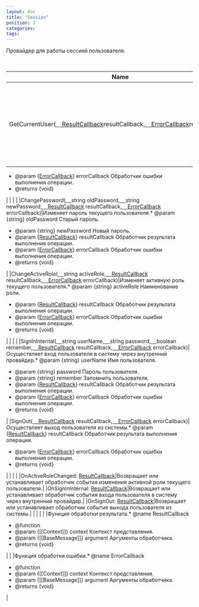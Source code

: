 ```yaml
---
layout: doc
title: "Session"
position: 2
categories: 
tags: 
---
```


Провайдер для работы сессией пользователя.

  

|Name|Description|
|----|-----------|
|GetCurrentUser([ ](#resultcallback)[ ](#resultcallback)[ ](#resultcallback)[ ](#resultcallback)[ResultCallback](#resultcallback)resultCallback,[ ](#resultcallback)[ ](#resultcallback)[ ](#resultcallback)[ ](#resultcallback)[ErrorCallback](#errorcallback)resultCallback)|Возвращает информацию о текущем пользователе.* @param {[ResultCallback](#resultcallback)} resultCallback Обработчик результата выполнения операции.
* @param {[ErrorCallback](#errorcallback)} errorCallback Обработчик ошибки выполнения операции.
* @returns {void}

|
| | |
|ChangePassword([ ](#resultcallback)[ ](#resultcallback)[ ](#resultcallback)[ ](#resultcallback)string oldPassword,[ ](#resultcallback)[ ](#resultcallback)[ ](#resultcallback)[ ](#resultcallback)string newPassword,[ ](#resultcallback)[ ](#resultcallback)[ ](#resultcallback)[ ](#resultcallback)[ResultCallback](#resultcallback) resultCallback,[ ](#resultcallback)[ ](#resultcallback)[ ](#resultcallback)[ ](#resultcallback)[ErrorCallback](#errorcallback) errorCallback)|Изменяет пароль текущего пользователя.* @param {string} oldPassword Старый пароль.
* @param {string} newPassword Новый пароль.
* @param {[ResultCallback](#resultcallback)} resultCallback Обработчик результата выполнения операции.
* @param {[ErrorCallback](#errorcallback)} errorCallback Обработчик ошибки выполнения операции.
* @returns {void}

|
|ChangeActiveRole([ ](#resultcallback)[ ](#resultcallback)[ ](#resultcallback)[ ](#resultcallback)string activeRole,[ ](#resultcallback)[ ](#resultcallback)[ ](#resultcallback)[ ](#resultcallback)[ResultCallback](#resultcallback) resultCallback,[ ](#resultcallback)[ ](#resultcallback)[ ](#resultcallback)[ ](#resultcallback)[ErrorCallback](#errorcallback) errorCallback)|Изменяет активную роль текущего пользователя.* @param {string} activeRole Наименование роли.
* @param {[ResultCallback](#resultcallback)} resultCallback Обработчик результата выполнения операции.
* @param {[ErrorCallback](#errorcallback)} errorCallback Обработчик ошибки выполнения операции.
* @returns {void}

|
| | |
|SignInInternal([ ](#resultcallback)[ ](#resultcallback)[ ](#resultcallback)[ ](#resultcallback)string userName,[ ](#resultcallback)[ ](#resultcallback)[ ](#resultcallback)[ ](#resultcallback)string password,[ ](#resultcallback)[ ](#resultcallback)[ ](#resultcallback)[ ](#resultcallback)boolean remember,[ ](#resultcallback)[ ](#resultcallback)[ ](#resultcallback)[ ](#resultcallback)[ResultCallback](#resultcallback) resultCallback,[ ](#resultcallback)[ ](#resultcallback)[ ](#resultcallback)[ ](#resultcallback)[ErrorCallback](#errorcallback) errorCallback)|Осуществляет вход пользователя в систему через внутренний провайдер.* @param {string} userName Имя пользователя.
* @param {string} password Пароль пользователя.
* @param {string} remember Запомнить пользователя.
* @param {[ResultCallback](#resultcallback)} resultCallback Обработчик результата выполнения операции.
* @param {[ErrorCallback](#errorcallback)} errorCallback Обработчик ошибки выполнения операции.
* @returns {void}

|
|SignOut([ ](#resultcallback)[ ](#resultcallback)[ ](#resultcallback)[ ](#resultcallback)[ResultCallback](#resultcallback) resultCallback,[ ](#resultcallback)[ ](#resultcallback)[ ](#resultcallback)[ ](#resultcallback)[ErrorCallback](#errorcallback) errorCallback)|Осуществляет выход пользователя из системы.* @param {[ResultCallback](#resultcallback)} resultCallback Обработчик результата выполнения операции.
* @param {[ErrorCallback](#errorcallback)} errorCallback Обработчик ошибки выполнения операции.
* @returns {void}

|
| | |
|OnActiveRoleChanged: [ResultCallback](#resultcallback)|Возвращает или устанавливает обработчик события изменения активной роли текущего пользователя.|
|OnSignInInternal: [ResultCallback](#resultcallback)|Возвращает или устанавливает обработчик события входа пользователя в систему через внутренний провайдер.|
|OnSignOut: [ResultCallback](#resultcallback)|Возвращает или устанавливает обработчик события выхода пользователя из системы.|
| | |
| |Функция обработки результата.* @name ResultCallback
* @function
* @param {[[Context]]} context Контекст представления.
* @param {[[BaseMessage]]} argument Аргументы обработчика.
* @returns {void}

|
| |Функция обработки ошибки.* @name ErrorCallback
* @function
* @param {[[Context]]} context Контекст представления.
* @param {[[BaseMessage]]} argument Аргументы обработчика.
* @returns {void}

|

 

 

